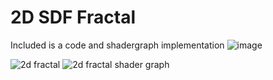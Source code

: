 # 2D SDF Fractal 

Included is a code and shadergraph implementation
![image](https://github.com/lassiiter/shader-library/assets/50963416/de80bfde-a705-4aa5-8956-7e1f0fa58262)


![2d fractal](https://github.com/lassiiter/Shaders/assets/50963416/61107645-a946-4571-afed-081660f49a5e)
![2d fractal shader graph](https://github.com/lassiiter/shader-library/assets/50963416/b3de2e15-d49c-490e-a10d-3969ff2d1414)
